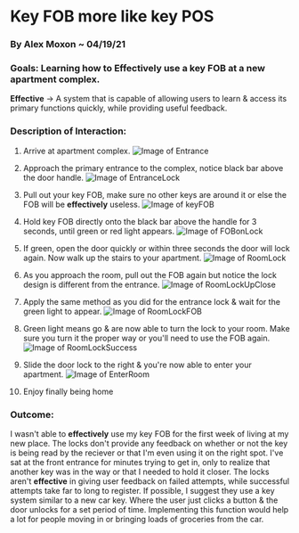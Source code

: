 # Key FOB more like key POS

### By Alex Moxon ~ 04/19/21

### Goals: Learning how to **Effectively** use a key FOB at a new apartment complex.


**Effective** -> A system that is capable of allowing users to learn & access its primary functions quickly, while providing useful feedback.


### Description of Interaction:

1. Arrive at apartment complex.
![Image of Entrance](/ux-portfolio-alexmoxon/assets/Entrance.JPG)


2. Approach the primary entrance to the complex, notice black bar above the door handle.
![Image of EntranceLock](/ux-portfolio-alexmoxon/assets/EntranceLock.JPG)


3. Pull out your key FOB, make sure no other keys are around it or else the FOB will be **effectively** useless.
![Image of keyFOB](/ux-portfolio-alexmoxon/assets/keyFOB.JPG)


4. Hold key FOB directly onto the black bar above the handle for 3 seconds, until green or red light appears.
![Image of FOBonLock](/ux-portfolio-alexmoxon/assets/FOBonLock.JPG)


5. If green, open the door quickly or within three seconds the door will lock again. Now walk up the stairs to your apartment.
![Image of RoomLock](/ux-portfolio-alexmoxon/assets/RoomLock.JPG)


6. As you approach the room, pull out the FOB again but notice the lock design is different from the entrance.
![Image of RoomLockUpClose](/ux-portfolio-alexmoxon/assets/RoomLockUpClose.JPG)


7. Apply the same method as you did for the entrance lock & wait for the green light to appear.
![Image of RoomLockFOB](/ux-portfolio-alexmoxon/assets/RoomLockFOB.JPG)


8. Green light means go & are now able to turn the lock to your room. Make sure you turn it the proper way or you'll need to use the FOB again.
![Image of RoomLockSuccess](/ux-portfolio-alexmoxon/assets/RoomLockSuccess.JPG)


9. Slide the door lock to the right & you're now able to enter your apartment.
![Image of EnterRoom](/ux-portfolio-alexmoxon/assets/EnterRoom.JPG)


10. Enjoy finally being home

### Outcome:
I wasn't able to **effectively** use my key FOB for the first week of living at my new place. The locks don't provide any feedback on whether or not the key is being read by the reciever or that I'm even using it on the right spot. I've sat at the front entrance for minutes trying to get in, only to realize that another key was in the way or that I needed to hold it closer. The locks aren't **effective** in giving user feedback on failed attempts, while successful attempts take far to long to register. If possible, I suggest they use a key system similar to a new car key. Where the user just clicks a button & the door unlocks for a set period of time. Implementing this function would help a lot for people moving in or bringing loads of groceries from the car.
